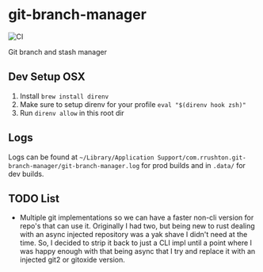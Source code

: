 # git-branch-manager

![CI](https://github.com/ryan-rushton/git-branch-manager/actions/workflows/ci.yml/badge.svg)

Git branch and stash manager

## Dev Setup OSX

1. Install `brew install direnv`
2. Make sure to setup direnv for your profile `eval "$(direnv hook zsh)"`
3. Run `direnv allow` in this root dir

## Logs

Logs can be found at `~/Library/Application Support/com.rrushton.git-branch-manager/git-branch-manager.log` for prod
builds and in `.data/` for dev builds.

## TODO List

- Multiple git implementations so we can have a faster non-cli version for repo's that can use it. Originally I had two,
  but being new to rust dealing with an async injected repository was a yak shave I didn't need at the time. So, I
  decided to strip it back to just a CLI impl until a point where I was happy enough with that being async that I try
  and replace it with an injected git2 or gitoxide version.